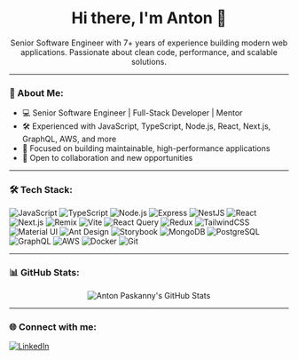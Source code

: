 <h1 align="center">Hi there, I'm Anton 👋</h1>

<p align="center">
Senior Software Engineer with 7+ years of experience building modern web applications. Passionate about clean code, performance, and scalable solutions.
</p>

---

### 🚀 About Me:
- 💻 Senior Software Engineer | Full-Stack Developer | Mentor
- 🛠 Experienced with JavaScript, TypeScript, Node.js, React, Next.js, GraphQL, AWS, and more
- 🎯 Focused on building maintainable, high-performance applications
- 🤝 Open to collaboration and new opportunities

---

### 🛠 Tech Stack:

![JavaScript](https://img.shields.io/badge/-JavaScript-black?style=flat-square&logo=javascript)
![TypeScript](https://img.shields.io/badge/-TypeScript-007ACC?style=flat-square&logo=typescript)
![Node.js](https://img.shields.io/badge/-Node.js-green?style=flat-square&logo=node.js)
![Express](https://img.shields.io/badge/-Express-black?style=flat-square&logo=express)
![NestJS](https://img.shields.io/badge/-Nest.js-E0234E?style=flat-square&logo=nestjs)
![React](https://img.shields.io/badge/-React-black?style=flat-square&logo=react)
![Next.js](https://img.shields.io/badge/-Next.js-black?style=flat-square&logo=next.js)
![Remix](https://img.shields.io/badge/-Remix-000000?style=flat-square&logo=remix)
![Vite](https://img.shields.io/badge/-Vite-646CFF?style=flat-square&logo=vite)
![React Query](https://img.shields.io/badge/-React%20Query-FF4154?style=flat-square&logo=react-query)
![Redux](https://img.shields.io/badge/-Redux-764ABC?style=flat-square&logo=redux)
![TailwindCSS](https://img.shields.io/badge/-TailwindCSS-38B2AC?style=flat-square&logo=tailwind-css)
![Material UI](https://img.shields.io/badge/-Material%20UI-007FFF?style=flat-square&logo=mui)
![Ant Design](https://img.shields.io/badge/-Ant%20Design-0170FE?style=flat-square&logo=ant-design)
![Storybook](https://img.shields.io/badge/-Storybook-FF4785?style=flat-square&logo=storybook)
![MongoDB](https://img.shields.io/badge/-MongoDB-47A248?style=flat-square&logo=mongodb)
![PostgreSQL](https://img.shields.io/badge/-PostgreSQL-336791?style=flat-square&logo=postgresql)
![GraphQL](https://img.shields.io/badge/-GraphQL-E10098?style=flat-square&logo=graphql)
![AWS](https://img.shields.io/badge/-AWS-232F3E?style=flat-square&logo=amazon-aws)
![Docker](https://img.shields.io/badge/-Docker-2496ED?style=flat-square&logo=docker)
![Git](https://img.shields.io/badge/-Git-black?style=flat-square&logo=git)

---

### 📊 GitHub Stats:

<p align="center">
  <img src="https://github-readme-stats.vercel.app/api?username=anton-paskanny&show_icons=true&theme=radical" alt="Anton Paskanny's GitHub Stats" />
</p>

---

### 🌐 Connect with me:

[![LinkedIn](https://img.shields.io/badge/LinkedIn-blue?style=flat-square&logo=linkedin)](https://www.linkedin.com/in/anton-paskanny/)
